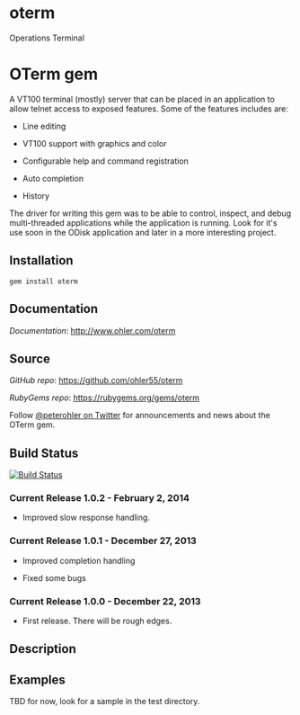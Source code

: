 oterm
=====

Operations Terminal

# OTerm gem

A VT100 terminal (mostly) server that can be placed in an application to allow
telnet access to exposed features. Some of the features includes are:

 - Line editing

 - VT100 support with graphics and color

 - Configurable help and command registration

 - Auto completion

 - History

The driver for writing this gem was to be able to control, inspect, and debug
multi-threaded applications while the application is running. Look for it's use
soon in the ODisk application and later in a more interesting project.

## Installation
    gem install oterm

## Documentation

*Documentation*: http://www.ohler.com/oterm

## Source

*GitHub* *repo*: https://github.com/ohler55/oterm

*RubyGems* *repo*: https://rubygems.org/gems/oterm

Follow [@peterohler on Twitter](http://twitter.com/#!/peterohler) for announcements and news about the OTerm gem.

## Build Status

[![Build Status](https://secure.travis-ci.org/ohler55/oterm.png?branch=master)](http://travis-ci.org/ohler55/oterm)

### Current Release 1.0.2 - February 2, 2014

 - Improved slow response handling.

### Current Release 1.0.1 - December 27, 2013

 - Improved completion handling

 - Fixed some bugs

### Current Release 1.0.0 - December 22, 2013

 - First release. There will be rough edges.

## Description

## Examples

TBD for now, look for a sample in the test directory.
